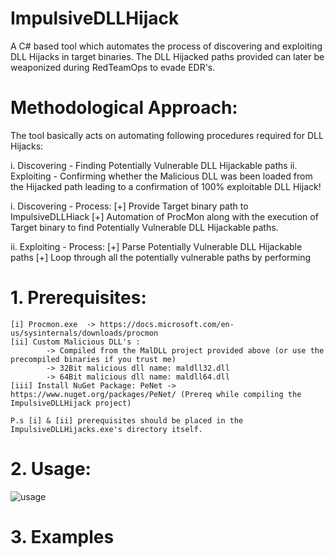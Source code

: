 # ImpulsiveDLLHijack
A C# based tool which automates the process of discovering and exploiting DLL Hijacks in target binaries. The DLL Hijacked paths provided can later be weaponized during RedTeamOps to evade EDR's.

# Methodological Approach:

The tool basically acts on automating following procedures required for DLL Hijacks:

i. Discovering - Finding Potentially Vulnerable DLL Hijackable paths
ii. Exploiting - Confirming whether the Malicious DLL was been loaded from the Hijacked path leading to a confirmation of 100% exploitable DLL Hijack!

i. Discovering -
	Process:
	[+] Provide Target binary path to ImpulsiveDLLHiack
	[+] Automation of ProcMon along with the execution of Target binary to find Potentially Vulnerable DLL Hijackable paths.

ii. Exploiting -
	Process:
	[+] Parse Potentially Vulnerable DLL Hijackable paths
	[+] Loop through all the potentially vulnerable paths by performing


# 1. Prerequisites:

	[i] Procmon.exe  -> https://docs.microsoft.com/en-us/sysinternals/downloads/procmon
	[ii] Custom Malicious DLL's :
			-> Compiled from the MalDLL project provided above (or use the precompiled binaries if you trust me)
			-> 32Bit malicious dll name: maldll32.dll
			-> 64Bit malicious dll name: maldll64.dll
	[iii] Install NuGet Package: PeNet -> https://www.nuget.org/packages/PeNet/ (Prereq while compiling the ImpulsiveDLLHijack project)
	
	P.s [i] & [ii] prerequisites should be placed in the ImpulsiveDLLHijacks.exe's directory itself.

# 2. Usage:

![usage](https://user-images.githubusercontent.com/60843949/132341238-c6e0cad4-dfc1-4d8e-a011-73df17b652d6.PNG)

# 3. Examples
